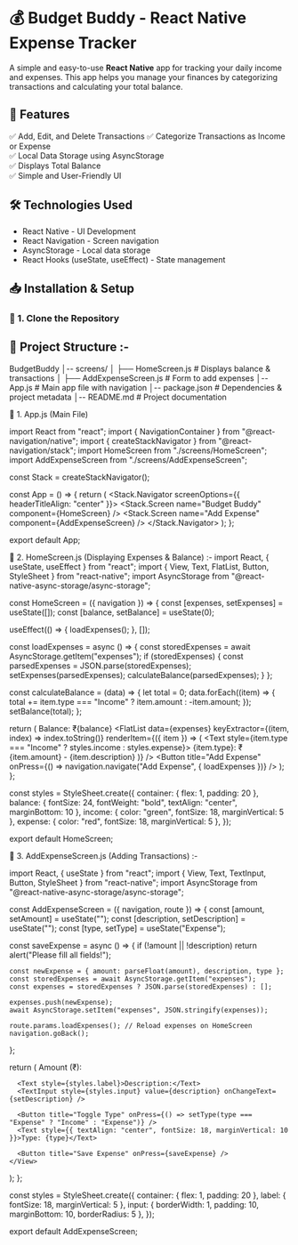 # 💰 Budget Buddy - React Native Expense Tracker  

A simple and easy-to-use **React Native** app for tracking your daily income and expenses. This app helps you manage your finances by categorizing transactions and calculating your total balance.  


## 🚀 Features  

✅ Add, Edit, and Delete Transactions
✅ Categorize Transactions as Income or Expense  
✅ Local Data Storage using AsyncStorage  
✅ Displays Total Balance  
✅ Simple and User-Friendly UI  



## 🛠️ Technologies Used  

- React Native - UI Development  
- React Navigation - Screen navigation  
- AsyncStorage - Local data storage  
- React Hooks (useState, useEffect) - State management  



## 📥 Installation & Setup  

### 🔹 1. Clone the Repository  


## 🚀 Project Structure :-

BudgetBuddy
│-- screens/
│   ├── HomeScreen.js      # Displays balance & transactions
│   ├── AddExpenseScreen.js # Form to add expenses
│-- App.js                 # Main app file with navigation
│-- package.json           # Dependencies & project metadata
│-- README.md              # Project documentation


📌 1. App.js (Main File)

import React from "react";
import { NavigationContainer } from "@react-navigation/native";
import { createStackNavigator } from "@react-navigation/stack";
import HomeScreen from "./screens/HomeScreen";
import AddExpenseScreen from "./screens/AddExpenseScreen";

const Stack = createStackNavigator();

const App = () => {
  return (
    <NavigationContainer>
      <Stack.Navigator screenOptions={{ headerTitleAlign: "center" }}>
        <Stack.Screen name="Budget Buddy" component={HomeScreen} />
        <Stack.Screen name="Add Expense" component={AddExpenseScreen} />
      </Stack.Navigator>
    </NavigationContainer>
  );
};

export default App;

📌 2. HomeScreen.js (Displaying Expenses & Balance) :-
import React, { useState, useEffect } from "react";
import { View, Text, FlatList, Button, StyleSheet } from "react-native";
import AsyncStorage from "@react-native-async-storage/async-storage";

const HomeScreen = ({ navigation }) => {
  const [expenses, setExpenses] = useState([]);
  const [balance, setBalance] = useState(0);

  useEffect(() => {
    loadExpenses();
  }, []);

  const loadExpenses = async () => {
    const storedExpenses = await AsyncStorage.getItem("expenses");
    if (storedExpenses) {
      const parsedExpenses = JSON.parse(storedExpenses);
      setExpenses(parsedExpenses);
      calculateBalance(parsedExpenses);
    }
  };

  const calculateBalance = (data) => {
    let total = 0;
    data.forEach((item) => {
      total += item.type === "Income" ? item.amount : -item.amount;
    });
    setBalance(total);
  };

  return (
    <View style={styles.container}>
      <Text style={styles.balance}>Balance: ₹{balance}</Text>
      <FlatList
        data={expenses}
        keyExtractor={(item, index) => index.toString()}
        renderItem={({ item }) => (
          <Text style={item.type === "Income" ? styles.income : styles.expense}>
            {item.type}: ₹{item.amount} - {item.description}
          </Text>
        )}
      />
      <Button title="Add Expense" onPress={() => navigation.navigate("Add Expense", { loadExpenses })} />
    </View>
  );
};

const styles = StyleSheet.create({
  container: { flex: 1, padding: 20 },
  balance: { fontSize: 24, fontWeight: "bold", textAlign: "center", marginBottom: 10 },
  income: { color: "green", fontSize: 18, marginVertical: 5 },
  expense: { color: "red", fontSize: 18, marginVertical: 5 },
});

export default HomeScreen;

📌 3. AddExpenseScreen.js (Adding Transactions) :-

import React, { useState } from "react";
import { View, Text, TextInput, Button, StyleSheet } from "react-native";
import AsyncStorage from "@react-native-async-storage/async-storage";

const AddExpenseScreen = ({ navigation, route }) => {
  const [amount, setAmount] = useState("");
  const [description, setDescription] = useState("");
  const [type, setType] = useState("Expense");

  const saveExpense = async () => {
    if (!amount || !description) return alert("Please fill all fields!");

    const newExpense = { amount: parseFloat(amount), description, type };
    const storedExpenses = await AsyncStorage.getItem("expenses");
    const expenses = storedExpenses ? JSON.parse(storedExpenses) : [];
    
    expenses.push(newExpense);
    await AsyncStorage.setItem("expenses", JSON.stringify(expenses));

    route.params.loadExpenses(); // Reload expenses on HomeScreen
    navigation.goBack();
  };

  return (
    <View style={styles.container}>
      <Text style={styles.label}>Amount (₹):</Text>
      <TextInput style={styles.input} keyboardType="numeric" value={amount} onChangeText={setAmount} />
      
      <Text style={styles.label}>Description:</Text>
      <TextInput style={styles.input} value={description} onChangeText={setDescription} />

      <Button title="Toggle Type" onPress={() => setType(type === "Expense" ? "Income" : "Expense")} />
      <Text style={{ textAlign: "center", fontSize: 18, marginVertical: 10 }}>Type: {type}</Text>

      <Button title="Save Expense" onPress={saveExpense} />
    </View>
  );
};

const styles = StyleSheet.create({
  container: { flex: 1, padding: 20 },
  label: { fontSize: 18, marginVertical: 5 },
  input: { borderWidth: 1, padding: 10, marginBottom: 10, borderRadius: 5 },
});

export default AddExpenseScreen;
